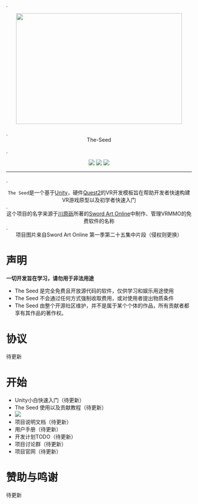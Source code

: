 .<div align=center><img src="https://github.com/whx-prog/The-Seed-Link-Future/blob/main/Image_Seed.jpg" width="450" height="300" /></div>  
 .<div align=center>  The-Seed </div>  

 .<div align=center>![](https://img.shields.io/badge/C%23-239120?style=for-the-badge&logo=c-sharp&logoColor=white)
 ![](https://img.shields.io/badge/Windows-0078D6?style=for-the-badge&logo=windows&logoColor=white)
 ![](https://img.shields.io/badge/Android-3DDC84?style=for-the-badge&logo=android&logoColor=white)</div>  
 

___  
.<div align=center>`The Seed`是一个基于[Unity](https://unity.cn/ "Unity")，硬件[Quest2](https://store.facebook.com/quest/products/quest-2/ "Quest2")的VR开发模板旨在帮助开发者快速构建VR游戏原型以及初学者快速入门</div>.<div align=center> 这个项目的名字来源于[川原砾](https://zh.wikipedia.org/wiki/%E5%B7%9D%E5%8E%9F%E7%A4%AB  "川原砾")所著的[Sword Art Online](https://en.wikipedia.org/wiki/Sword_Art_Online "Sword Art Online")中制作、管理VRMMO的免费软件的名称 </div>.<div align=center> 项目图片来自Sword Art Online 第一季第二十五集中片段（侵权则更换）</div>  
# 声明 
**一切开发旨在学习，请勿用于非法用途**
* The Seed 是完全免费且开放源代码的软件，仅供学习和娱乐用途使用
 * The Seed 不会通过任何方式强制收取费用，或对使用者提出物质条件
  * The Seed 由整个开源社区维护，并不是属于某个个体的作品，所有贡献者都享有其作品的著作权。 

# 协议  
   待更新
 
 # 开始  
 * Unity小白快速入门（待更新）
 * The Seed 使用以及贡献教程（待更新）
 * [![](https://img.shields.io/badge/%E9%A1%B9%E7%9B%AE%E8%A7%86%E9%A2%91%E8%AF%B4%E6%98%8E-Bilbili-ff69b4)](https://www.bilibili.com/video/BV1EY4y167vP/)     
 * 项目说明文档（待更新）
 * 用户手册（待更新）
 * 开发计划TODO（待更新）
 * 项目讨论群（待更新）
 * 项目官网（待更新）
 
 # 赞助与鸣谢  
 待更新






 
